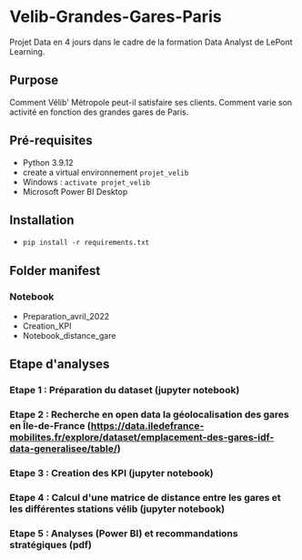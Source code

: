# Velib-Grandes-Gares-Paris

Projet Data  en 4 jours dans le cadre de la formation Data Analyst de LePont Learning.

##  Purpose

Comment Vélib' Métropole peut-il satisfaire ses clients. Comment varie son activité en fonction des grandes gares de Paris. 

## Pré-requisites 
- Python 3.9.12
- create a virtual environnement `projet_velib`
- Windows : `activate projet_velib`
- Microsoft Power BI Desktop

## Installation
- `pip install -r requirements.txt`

## Folder manifest

### Notebook
- Preparation_avril_2022 
- Creation_KPI
- Notebook_distance_gare

## Etape d'analyses

### Etape 1 : Préparation du dataset (jupyter notebook)
### Etape 2 : Recherche en open data la géolocalisation des gares en Île-de-France (https://data.iledefrance-mobilites.fr/explore/dataset/emplacement-des-gares-idf-data-generalisee/table/)
### Etape 3 : Creation des KPI (jupyter notebook)
### Etape 4 : Calcul d'une matrice de distance entre les gares et les différentes stations vélib (jupyter notebook)
### Etape 5 : Analyses (Power BI) et recommandations stratégiques (pdf)
